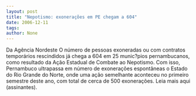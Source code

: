 ```yaml
---
layout: post
title: "Nepotismo: exonerações em PE chegam a 604"
date: 2006-12-11
tags: 
author: None
---
```

Da Agência Nordeste
O número de pessoas exoneradas ou com contratos temporários rescindidos já chega a 604 em 25 munic?pios pernambucanos, como resultado da Ação Estadual de Combate ao Nepotismo. 
Com isso, Pernambuco ultrapassa em número de exonerações espontâneas o Estado do Rio Grande do Norte, onde uma ação semelhante aconteceu no primeiro semestre deste ano, com total de cerca de 500 exonerações.
Leia mais aqui (assinantes). 
